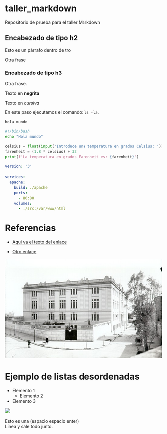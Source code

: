 # taller_markdown

Repositorio de prueba para el taller Markdown

## Encabezado de tipo h2

Esto es un párrafo dentro de tro 

Otra frase

### Encabezado de tipo h3

Otra frase.

Texto en **negrita**

Texto en *cursiva*

En este paso ejecutamos el comando: `ls -la`.

```
hola mundo
```
```bash
#!/bin/bash
echo "Hola mundo"
```
```python
celsius = float(input('Introduce una temperatura en grados Celsius: '))
farenheit = (1.8 * celsius) + 32
print(f'La temperatura en grados Farenheit es: {farenheit}')
```
```yaml
version: '3'

services: 
  apache:
    build: ./apache
    ports: 
      - 80:80
    volumes:
      - ./src:/var/www/html
```
# Referencias
- [Aqui va el texto del enlace](https://josejuansanchez.org/iaw/taller-markdown/index.html)

- [Otro enlace][2]

[2]: https://github.com/josejuansanchez/taller-markdown

![](imagenes/descarga.jpg)

# Ejemplo de listas desordenadas

- Elemento 1
  - Elemento 2
- Elemento 3

![](https://iescelia.org/web/wp-content/uploads/2012/05/iescelia_1950.jpg)

Esto es una  (espacio espacio enter)  
Línea y sale todo junto.



